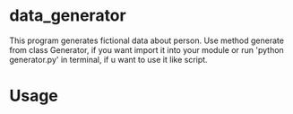 # data_generator
This program generates fictional data about person.
Use method generate from class Generator, if you want import it into your module
or run 'python generator.py' in terminal, if u want to use it like script.

# Usage

